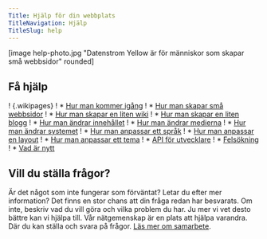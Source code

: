```yaml
---
Title: Hjälp för din webbplats
TitleNavigation: Hjälp
TitleSlug: help
---
```

[image help-photo.jpg "Datenstrom Yellow är för människor som skapar små webbsidor" rounded]

## Få hjälp

! {.wikipages}
! * [Hur man kommer igång](how-to-get-started)
! * [Hur man skapar små webbsidor](how-to-make-a-small-website)
! * [Hur man skapar en liten wiki](how-to-make-a-small-wiki)
! * [Hur man skapar en liten blogg](how-to-make-a-small-blog)
! * [Hur man ändrar innehållet](how-to-change-the-content)
! * [Hur man ändrar medierna](how-to-change-the-media)
! * [Hur man ändrar systemet](how-to-change-the-system)
! * [Hur man anpassar ett språk](how-to-customise-a-language)
! * [Hur man anpassar en layout](how-to-customise-a-layout)
! * [Hur man anpassar ett tema](how-to-customise-a-theme)
! * [API för utvecklare](api-for-developers)
! * [Felsökning](troubleshooting)
! * [Vad är nytt](what-s-new)

## Vill du ställa frågor?

Är det något som inte fungerar som förväntat? Letar du efter mer information? Det finns en stor chans att din fråga redan har besvarats. Om inte, beskriv vad du vill göra och vilka problem du har. Ju mer vi vet desto bättre kan vi hjälpa till. Vår nätgemenskap är en plats att hjälpa varandra. Där du kan ställa och svara på frågor. [Läs mer om samarbete](contributing-guidelines).

